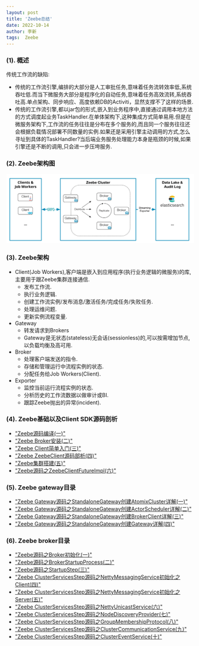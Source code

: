```yaml
---
layout: post
title: 'Zeebe总结' 
date: 2022-10-14
author: 李新
tags:  Zeebe
---
```



### (1). 概述
传统工作流的缺陷: 
+ 传统的工作流引擎,编排的大部分是人工审批任务,意味着任务流转效率低,系统吞吐低.而当下微服务大部分是程序化的自动任务,意味着任务高效流转,系统吞吐高.单点架构、同步响应、高度依赖DB的Activiti，显然支撑不了这样的场景.   
+ 传统的工作流引擎,都以jar包的形式,嵌入到业务程序中,直接通过调用本地方法的方式调度起业务TaskHandler.在单体架构下,这种集成方式简单易用.但是在微服务架构下,工作流的任务往往是分布在多个服务的,而且同一个服务往往还会根据负载情况部署不同数量的实例.如果还是采用引擎主动调用的方式,怎么寻址到具体的TaskHandler?当后端业务服务处理能力本身是瓶颈的时候,如果引擎还是不断的调用,只会进一步压垮服务.   

### (2). Zeebe架构图
!["Zeebe架构"](/assets/zeebe/imgs/zeebe-architecture.png)   

### (3). Zeebe架构
+ Client(Job Workers),客户端是嵌入到应用程序(执行业务逻辑的微服务)的库,主要用于跟Zeebe集群连接通信.   
  - 发布工作流.  
  - 执行业务逻辑.      
  - 创建工作流实例/发布消息/激活任务/完成任务/失败任务.   
  - 处理运维问题.   
  - 更新实例流程变量.    
+ Gateway   
  - 转发请求到Brokers   
  - Gateway是无状态(stateless)无会话(sessionless)的,可以按需增加节点,以负载均衡及高可用.   
+ Broker   
  - 处理客户端发送的指令.   
  - 存储和管理运行中流程实例的状态.  
  - 分配任务给Job Workers(Client).   
+ Exporter   
  - 监控当前运行流程实例的状态.   
  - 分析历史的工作流数据以做审计或BI.   
  - 跟踪Zeebe抛出的异常(incident).   

### (4). Zeebe基础以及Client SDK源码剖析
+ ["Zeebe源码编译(一)"](/2022/02/02/Zeebe-Source-Compile.html)  
+ ["Zeebe Broker安装(二)"](/2022/02/02/Zeebe-Broker-Install.html)   
+ ["Zeebe Client简单入门(三)"](/2022/02/02/Zeebe-Client-HelloWorld.html)  
+ ["Zeebe ZeebeClient源码部析(四)"](/2022/02/02/Zeebe-ZeebeClient.html)  
+ ["Zeebe集群搭建(五)"](/2022/09/14/Zeebe-Cluster.html)  
+ ["Zeebe源码之ZeebeClientFutureImpl(六)"](/2022/09/15/Zeebe-ZeebeClientFutureImpl.html)   

### (5). Zeebe gateway目录
+ ["Zeebe Gateway源码之StandaloneGateway创建AtomixCluster详解(一)"](/2022/09/16/Zeebe-StandaloneGateway-AtomixCluster.html)  
+ ["Zeebe Gateway源码之StandaloneGateway创建ActorScheduler详解(二)"](/2022/09/16/Zeebe-StandaloneGateway-ActorScheduler.html) 
+ ["Zeebe Gateway源码之StandaloneGateway创建BrokerClient详解(三)"](/2022/09/16/Zeebe-StandaloneGateway-BrokerClient.html) 
+ ["Zeebe Gateway源码之StandaloneGateway创建Gateway详解(四)"](/2022/09/16/Zeebe-StandaloneGateway-Gateway.html)  

### (6). Zeebe broker目录
+ ["Zeebe源码之Broker初始化(一)"](/2022/10/14/Zeebe-Broker.html)  
+ ["Zeebe源码之BrokerStartupProcess(二)"](/2022/10/14/Zeebe-BrokerStartupProcess.html)   
+ ["Zeebe源码之StartupStep(三)"](/2022/10/14/Zeebe-StartupStep.html)   
+ ["Zeebe ClusterServicesStep源码之NettyMessagingService初始化之Client(四)"](/2022/10/14/Zeebe-NettyMessagingService-Client-Init.html)  
+ ["Zeebe ClusterServicesStep源码之NettyMessagingService初始化之Server(五)"](/2022/10/14/Zeebe-NettyMessagingService-Server-Init.html)   
+ ["Zeebe ClusterServicesStep源码之NettyUnicastService(六)"](/2022/10/14/Zeebe-NettyUnicastService.html)  
+ ["Zeebe ClusterServicesStep源码之NodeDiscoveryProvider(七)"](/2022/10/14/Zeebe-NodeDiscoveryProvider.html)  
+ ["Zeebe ClusterServicesStep源码之GroupMembershipProtocol(八)"](/2022/10/14/Zeebe-GroupMembershipProtocol.html)  
+ ["Zeebe ClusterServicesStep源码之ClusterCommunicationService(九)"](/2022/10/14/Zeebe/ClusterCommunicationService.html)  
+ ["Zeebe ClusterServicesStep源码之ClusterEventService(十)"](/2022/10/14/Zeebe-ClusterEventService.html)   


